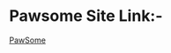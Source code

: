 # Pawsome Site Link:-
<a href="https://sagar-aute.github.io/Pawsome/index.html" target="_blank" title="PawSome">PawSome</a>
